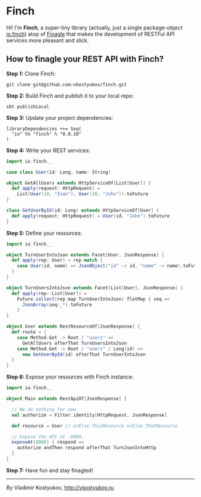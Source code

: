 Finch
=====

Hi! I'm **Finch**, a super-tiny library (actually, just a single package-object
[io.finch](https://github.com/vkostyukov/finch/blob/master/src/main/scala/io/finch/package.scala))
atop of [Finagle](http://twitter.github.io/finagle) that makes the development of RESTFul
API services more pleasant and slick.

How to finagle your REST API with Finch?
----------------------------------------

**Step 1:** Clone Finch:

```
git clone git@github.com:vkostyukov/finch.git
```

**Step 2:** Build Finch and publish it to your local repo:

```
sbt publishLocal
```

**Step 3:** Update your project dependencies:


```
libraryDependencies ++= Seq(
  "io" %% "finch" % "0.0.10"
)
```

**Step 4:** Write your REST services:

```scala
import io.finch._

case class User(id: Long, name: String)

object GetAllUsers extends HttpServiceOf[List[User]] {
  def apply(request: HttpRequest) =
    List(User(10, "Ivan"), User(20, "John")).toFuture
}

class GetUserById(id: Long) extends HttpServiceOf[User] {
  def apply(request: HttpRequest) = User(id, "John").toFuture
}
```

**Step 5:** Define your resources:

```scala
import io.finch._

object TurnUserIntoJson extends Facet[User, JsonResponse] {
  def apply(rep: User) = rep match {
    case User(id, name) => JsonObject("id" -> id, "name" -> name).toFuture
  }
}

object TurnUsersIntoJson extends Facet[List[User], JsonResponse] {
  def apply(rep: List[User]) =
    Future.collect(rep map TurnUserIntoJson) flatMap { seq =>
      JsonArray(seq:_*).toFuture
    }
}

object User extends RestResourceOf[JsonResponse] {
  def route = {
    case Method.Get -> Root / "users" =>
      GetAllUsers afterThat TurnUsersIntoJson
    case Method.Get -> Root / "users" / Long(id) =>
      new GetUserById(id) afterThat TurnUserIntoJson
  }
}
```

**Step 6:** Expose your resources with Finch instance:

```scala
import io.finch._

object Main extends RestApiOf[JsonResponse] {

  // We do nothing for now.
  val authorize = Filter.identity[HttpRequest, JsonResponse]

  def resource = User // orElse ThisResource orElse ThatResource

  // Expose the API at :8080.
  exposeAt(8080) { respond =>
    authorize andThen respond afterThat TurnJsonIntoHttp
  }
}

```

**Step 7:** Have fun and stay finagled!

----
By Vladimir Kostyukov, http://vkostyukov.ru
